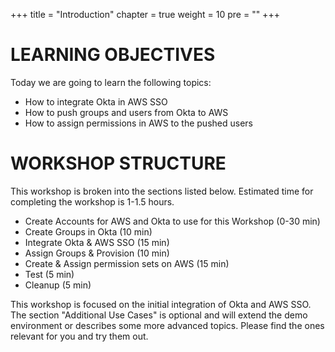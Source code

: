 +++
title = "Introduction"
chapter = true
weight = 10
pre = ""
+++

# LEARNING OBJECTIVES
Today we are going to learn the following topics:

- How to integrate Okta in AWS SSO 
- How to push groups and users from Okta to AWS 
- How to assign permissions in AWS to the pushed users

# WORKSHOP STRUCTURE

This workshop is broken into the sections listed below. Estimated time for completing the workshop is 1-1.5 hours.

- Create Accounts for AWS and Okta to use for this Workshop (0-30 min)
- Create Groups in Okta (10 min)
- Integrate Okta & AWS SSO (15 min)
- Assign Groups & Provision (10 min)
- Create & Assign permission sets on AWS (15 min)
- Test (5 min)
- Cleanup (5 min)

This workshop is focused on the initial integration of Okta and AWS SSO. The section "Additional Use Cases" is optional and will extend the demo environment or describes some more advanced topics. Please find the ones relevant for you and try them out.